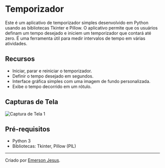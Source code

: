 # Temporizador

Este é um aplicativo de temporizador simples desenvolvido em Python usando as bibliotecas Tkinter e Pillow. O aplicativo permite que os usuários definam um tempo desejado e iniciem um temporizador que contará até zero. É uma ferramenta útil para medir intervalos de tempo em várias atividades.

## Recursos

- Iniciar, parar e reiniciar o temporizador.
- Definir o tempo desejado em segundos.
- Interface gráfica simples com uma imagem de fundo personalizada.
- Exibe o tempo decorrido em um rótulo.

## Capturas de Tela

![Captura de Tela 1](screenshot.png)

## Pré-requisitos

- Python 3
- Bibliotecas: Tkinter, Pillow (PIL)
---

Criado por [Emerson Jesus](https://github.com/EmersonJesus).
